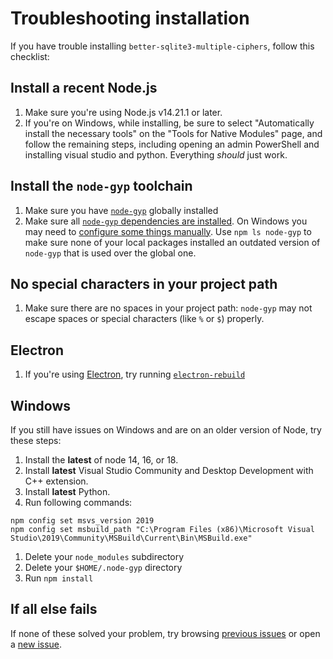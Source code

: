 # Troubleshooting installation

If you have trouble installing `better-sqlite3-multiple-ciphers`, follow this checklist:

## Install a recent Node.js

1. Make sure you're using Node.js v14.21.1 or later.
2. If you're on Windows, while installing, be sure to select "Automatically install the necessary tools" on the "Tools for Native Modules" page, and follow the remaining steps, including opening an admin PowerShell and installing visual studio and python. Everything _should_ just work.

## Install the `node-gyp` toolchain

1. Make sure you have [`node-gyp`](https://github.com/nodejs/node-gyp#installation) globally installed
1. Make sure all [`node-gyp` dependencies are installed](https://github.com/nodejs/node-gyp#on-unix). On Windows you may need to [configure some things manually](https://github.com/nodejs/node-gyp#on-windows). Use `npm ls node-gyp` to make sure none of your local packages installed an outdated version of `node-gyp` that is used over the global one.

## No special characters in your project path

1. Make sure there are no spaces in your project path: `node-gyp` may not escape spaces or special characters (like `%` or `$`) properly.

## Electron

1. If you're using [Electron](https://github.com/electron/electron), try running [`electron-rebuild`](https://www.npmjs.com/package/electron-rebuild)

## Windows

If you still have issues on Windows and are on an older version of Node, try these steps:

1. Install the **latest** of node 14, 16, or 18.
1. Install **latest** Visual Studio Community and Desktop Development with C++ extension.
1. Install **latest** Python.
1. Run following commands:
```
npm config set msvs_version 2019
npm config set msbuild_path "C:\Program Files (x86)\Microsoft Visual Studio\2019\Community\MSBuild\Current\Bin\MSBuild.exe"
```
1. Delete your `node_modules` subdirectory
1. Delete your `$HOME/.node-gyp` directory
1. Run `npm install`

## If all else fails

If none of these solved your problem, try browsing [previous issues](https://github.com/m4heshd/better-sqlite3-multiple-ciphers/issues?q=is%3Aissue) or open a [new issue](https://github.com/m4heshd/better-sqlite3-multiple-ciphers/issues/new).
